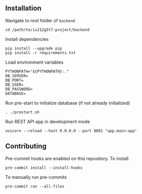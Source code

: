 ## Installation

Navigate to root folder of `backend`
```
cd /path/to/is212g5t7-project/backend
```

Install dependencies
```
pip install --upgrade pip
pip install -r requirements.txt
```

Load environment variables
```
PYTHONPATH="${PYTHONPATH}:."
DB_SERVER=
DB_PORT=
DB_USER=
DB_PASSWORD=
DATABASE=
```

Run pre-start to initialize database (if not already initialized)
```
. ./prestart.sh
```

Run REST API app in development mode
```
uvicorn --reload --host 0.0.0.0 --port 8081 "app.main:app"
```

## Contributing

Pre-commit hooks are enabled on this repository. To install
```
pre-commit install --install-hooks
```

To manually run pre-commits
```
pre-commit run --all-files
```
